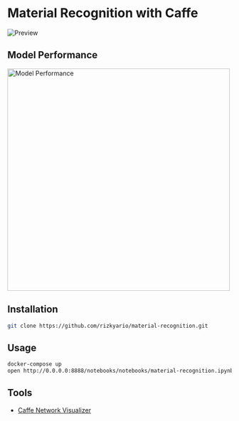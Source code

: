 # Material Recognition with Caffe

![Preview](https://user-images.githubusercontent.com/6814254/41545129-bdf49144-731a-11e8-9a6b-78cb0c5f16a1.png)

## Model Performance

<img alt='Model Performance' src="https://user-images.githubusercontent.com/6814254/41497694-9f057fd0-715a-11e8-98ca-81897ea568a8.png" width="500" />


## Installation

```bash
git clone https://github.com/rizkyario/material-recognition.git
```

## Usage

```bash
docker-compose up
open http://0.0.0.0:8888/notebooks/notebooks/material-recognition.ipynb?token=caffe
```

## Tools

-  [Caffe Network Visualizer](http://ethereon.github.io/netscope/#/editor)
